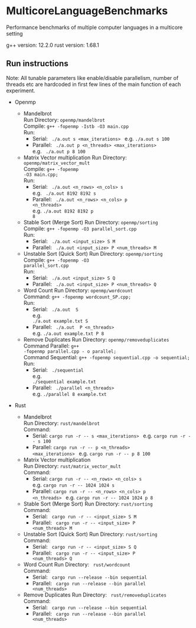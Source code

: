 # MulticoreLanguageBenchmarks
Performance benchmarks of multiple computer languages in a multicore setting

g++ version: 12.2.0
rust version: 1.68.1

## Run instructions
Note: All tunable parameters like enable/disable parallelism, number of threads etc are hardcoded in first few lines of the main function of each experiment.
- Openmp
  - Mandelbrot </br>
    Run Directory: <code>openmp/mandelbrot</code> </br>
    Compile: <code>g++ -fopenmp -Istb -O3 main.cpp </code> </br>
    Run:
    - Serial: <code> ./a.out s <max_iterations> </code>
      e.g. <code>./a.out s 100</code>
    - Parallel: <code> ./a.out p <n_threads> <max_iterations> </code>
      e.g. <code> ./a.out p 8 100 </code>
  - Matrix Vector multiplication
    Run Directory: <code>openmp/matrix_vector_mult</code> </br>
    Compile: <code>g++ -fopenmp -O3 main.cpp; </code> </br>
    Run: 
    - Serial: <code> ./a.out <n_rows> <n_cols> s </code> </br>
      e.g. <code> ./a.out 8192 8192 s </code>
    - Parallel: <code> ./a.out <n_rows> <n_cols> p <n_threads> </code> </br>
      e.g. <code>./a.out 8192 8192 p 8</code>
  - Stable Sort (Merge Sort)
    Run Directory: <code>openmp/sorting</code> </br>
    Compile: <code>g++ -fopenmp -O3 parallel_sort.cpp </code> </br>
    Run:
    - Serial: <code> ./a.out <input_size> S M </code>
    - Parallel: <code> ./a.out <input_size> P <num_threads> M </code>
  - Unstable Sort (Quick Sort) 
    Run Directory: <code>openmp/sorting</code> </br>
    Compile: <code>g++ -fopenmp -O3 parallel_sort.cpp </code> </br>
    Run:
      - Serial: <code> ./a.out <input_size> S Q </code>
      - Parallel: <code> ./a.out <input_size> P <num_threads> Q </code>
  - Word Count
    Run Directory: <code>openmp/wordcount</code> </br>
    Command: <code>g++ -fopenmp wordcount_SP.cpp; </code> </br>
    Run: 
    - Serial: <code> ./a.out <filename> S </code> </br>
      e.g. <code> ./a.out example.txt S </code>
    - Parallel: <code> ./a.out <filename> P <n_threads> </code> </br>
      e.g. <code>./a.out example.txt P 8</code>
  - Remove Duplicates
    Run Directory: <code>openmp/removeduplicates</code> </br>
    Command Parallel: <code>g++ -fopenmp parallel.cpp - o parallel; </code> </br>
    Command Sequential: <code>g++ -fopenmp sequential.cpp -o sequential; </code> </br>
    Run: 
    - Serial: <code> ./sequential <filename> </code> </br>
      e.g. <code> ./sequential example.txt </code>
    - Parallel: <code> ./parallel <n_threads> <filename> </code> </br>
      e.g. <code>./parallel 8 example.txt </code>
    
- Rust
  - Mandelbrot </br>
    Run Directory: <code>rust/mandelbrot</code> </br>
    Command: 
    - Serial: <code>cargo run -r -- s <max_iterations> </code>
      e.g. <code>cargo run -r -- s 100 </code>
    - Parallel: <code>cargo run -r -- p <n_threads> <max_iterations> </code>
      e.g. <code>cargo run -r -- p 8 100 </code>
  - Matrix Vector multiplication </br>
    Run Directory: <code>rust/matrix_vector_mult</code> </br>
    Command:
    - Serial: <code>cargo run -r -- <n_rows> <n_cols> s </code>
    e.g. <code>cargo run -r -- 1024 1024 s </code>
    - Parallel: <code>cargo run -r -- <n_rows> <n_cols> p <n_threads> </code>
      e.g. <code>cargo run -r -- 1024 1024 p 8 </code>
  - Stable Sort (Merge Sort)
    Run Directory: <code>rust/sorting</code> </br>
    Command:
    - Serial: <code> cargo run -r -- <input_size> S M </code>
    - Parallel: <code> cargo run -r -- <input_size> P <num_threads> M </code>
  - Unstable Sort (Quick Sort)
    Run Directory: <code>rust/sorting</code> </br>
    Command:
    - Serial: <code> cargo run -r -- <input_size> S Q </code>
    - Parallel: <code> cargo run -r -- <input_size> P <num_threads> Q </code>
  - Word Count 
    Run Directory: <code> rust/wordcount</code> </br>
    Command:
    - Serial: <code> cargo run --release --bin sequential <filename> </code>
    - Parallel: <code> cargo run --release --bin parallel <num_threads> <filename> </code> 
  - Remove Duplicates 
    Run Directory: <code> rust/removeduplicates</code> </br>
    Command:
    - Serial: <code> cargo run --release --bin sequential <filename> </code>
    - Parallel: <code> cargo run --release --bin parallel <num_threads> <filename> </code> 

